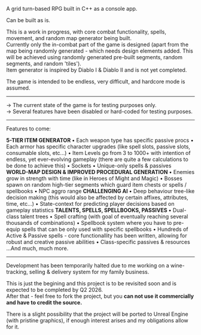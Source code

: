 A grid turn-based RPG built in C++ as a console app.

Can be built as is.

This is a work in progress, with core combat functionality, spells, movement, and random map generator being built.  
Currently only the in-combat part of the game is designed (apart from the map being randomly generated - which needs design elements added. This will be achieved using randomly generated pre-built segments, random segments, and random 'tiles').  
Item generator is inspired by Diablo I & Diablo II and is not yet completed.

The game is intended to be endless, very difficult, and hardcore mode is assumed.

<hr/>

-> The current state of the game is for testing purposes only.  
-> Several features have been disabled or hard-coded for testing purposes.  

<hr/>

Features to come:  
<html>
    <b> 5-TIER ITEM GENERATOR </b>  
        • Each weapon type has specific passive procs  
        • Each armor has specific character upgrades (like spell slots, passive slots, consumable slots, etc...)  
        • Item Levels go from 3 to 1000+ with intention of endless, yet ever-evolving gameplay (there are quite a few calculations to be done to achieve this)  
        • Sockets
        • Unique-only spells & passives  
      <b> WORLD-MAP DESIGN & IMPROVED PROCEDURAL GENERATION </b>  
        • Enemies grow in strength with time (like in Heroes of Might and Magic)  
        • Bosses spawn on random high-tier segments which guard item chests or spells / spellbooks  
        • NPC aggro range  
      <b> CHALLENGING AI </b>  
        • Deep behaviour tree-like decision making (this would also be affected by certain affixes, attributes, time, etc...)
        • State-context for predicting player decisions based on gameplay statistics  
      <b> TALENTS, SPELLS, SPELLBOOKS, PASSIVES </b>  
        • Dual-class talent trees  
        • Spell crafting (with goal of eventually reaching several thousands of combinations)  
        • Spellbook system where you have to pre-equip spells that can be only used with specific spellbooks 
        • Hundreds of Active & Passive spells - core functionallity has been written, allowing for robust and creative passive abilities  
        • Class-specific passives & resources  
</html>
...And much, much more.  

<hr/>
Development has been temporarily halted due to me working on a wine-tracking, selling & delivery system for my family business.  

This is just the begining and this project is to be revisited soon and is expected to be completed by Q2 2026.  
After that - feel free to fork the project, but you <b>can not use it commercially and have to credit the source.</b>  

There is a slight possibility that the project will be ported to Unreal Engine (with pristine graphics), if enough interest arises and my obligations allow for it.
  
